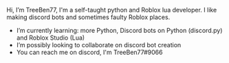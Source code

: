 Hi, I’m TreeBen77, I'm a self-taught python and Roblox lua developer. I like making discord bots and sometimes faulty Roblox places.

- I’m currently learning: more Python, Discord bots on Python (discord.py) and Roblox Studio (Lua)
- I’m possibly looking to collaborate on discord bot creation
- You can reach me on discord, I'm TreeBen77#9066

<!---
TreeBen77/TreeBen77 is a ✨ special ✨ repository because its `README.md` (this file) appears on your GitHub profile.
You can click the Preview link to take a look at your changes.
--->

